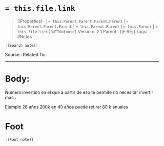 # `= this.file.link`
>[!Properties]- | `= this.Parent.Parent.Parent.Parent` |  `= this.Parent.Parent.Parent` | `= this.Parent.Parent` | `= this.Parent` | `= this.file.link` |`BUTTON[note]` 
>Version:: 2.1
>Parent:: [[FIRE]]
>Tags: #Notes
```meta-bind-embed
[[Search note]]
```
Source::
Related To::
***
# Body:
Numero invertido en el que a partir de eso te permite no necesitar invertir mas :

Ejemplo 26 años 200k en 40 años puede retirar 80 k anuales 









# Foot
```meta-bind-embed
[[Foot note]]
``` 